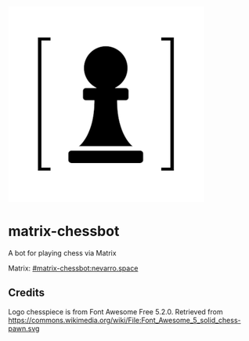 ![Matrix Chessbot Logo](./matrix-chessbot.png)

# matrix-chessbot
A bot for playing chess via Matrix

Matrix:
[#matrix-chessbot:nevarro.space](https://matrix.to/#/#matrix-chessbot:nevarro.space)

## Credits

Logo chesspiece is from Font Awesome Free 5.2.0. Retrieved from
https://commons.wikimedia.org/wiki/File:Font_Awesome_5_solid_chess-pawn.svg
